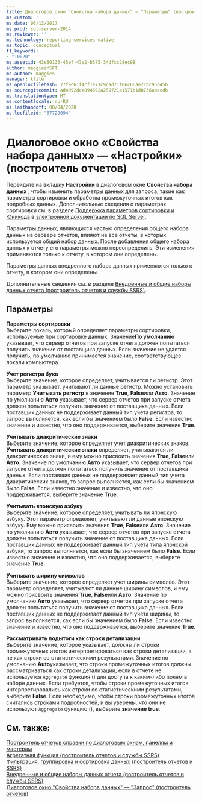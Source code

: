 ```yaml
---
title: Диалоговое окно "Свойства набора данных" — "Параметры" (построитель отчетов) | Документы Майкрософт
ms.custom: ''
ms.date: 06/13/2017
ms.prod: sql-server-2014
ms.reviewer: ''
ms.technology: reporting-services-native
ms.topic: conceptual
f1_keywords:
- "10020"
ms.assetid: 43e50133-45ef-47a2-b575-34dfcc28ec98
author: maggiesMSFT
ms.author: maggies
manager: kfile
ms.openlocfilehash: 77f9c61f4cf1e71c9cad71f06c66ae2cbc95b45b
ms.sourcegitcommit: ad4d92dce894592a259721a1571b1d8736abacdb
ms.translationtype: MT
ms.contentlocale: ru-RU
ms.lasthandoff: 08/04/2020
ms.locfileid: "87729094"
---
```

# <a name="dataset-properties-dialog-box-options-report-builder"></a>Диалоговое окно «Свойства набора данных» — «Настройки» (построитель отчетов)
  Перейдите на вкладку **Настройки** в диалоговом окне **Свойства набора данных** , чтобы изменить параметры данных для запроса, такие как параметры сортировки и обработка промежуточных итогов как подробных данных. Дополнительные сведения о параметрах сортировки см. в разделе [Поддержка параметров сортировки и Юникода](../../relational-databases/collations/collation-and-unicode-support.md) в [электронной документации по SQL Server](https://go.microsoft.com/fwlink/?linkid=98335).  
  
 Параметры данных, являющихся частью определения общего набора данных на сервере отчетов, влияют на все отчеты, в которых используется общий набор данных. После добавления общего набора данных к отчету его параметры можно переопределить. Эти изменения применяются только к отчету, в котором они определены.  
  
 Параметры данных внедренного набора данных применяются только к отчету, в котором они определены.  
  
 Дополнительные сведения см. в разделе [Внедренные и общие наборы данных отчета (построитель отчетов и службы SSRS)](report-embedded-datasets-and-shared-datasets-report-builder-and-ssrs.md).  
  
## <a name="options"></a>Параметры  
 **Параметры сортировки**  
 Выберите локаль, который определяет параметры сортировки, используемые при сортировке данных. Значение**По умолчанию** указывает, что сервер отчетов при запуске отчета должен попытаться получить значение от поставщика данных. Если значение не удается получить, по умолчанию принимается значение, соответствующее локали компьютера.  
  
 **Учет регистра букв**  
 Выберите значение, которое определяет, учитывается ли регистр. Этот параметр указывает, учитывают ли данные регистр. Можно установить параметр **Учитывать регистр** в значение **True**, **False**или **Авто**. Значение по умолчанию **Авто** указывает, что сервер отчетов при запуске отчета должен попытаться получить значение от поставщика данных. Если поставщик данных не поддерживает данный тип учета регистра, то запрос выполняется, как если бы значением было **False**. Если известно значение и известно, что оно поддерживается, выберите значение **True**.  
  
 **Учитывать диакритические знаки**  
 Выберите значение, которое определяет учет диакритических знаков. **Учитывать диакритические знаки** определяет, учитываются ли диакритические знаки, и ему можно присвоить значения **True**, **False**или **Авто**. Значение по умолчанию **Авто** указывает, что сервер отчетов при запуске отчета должен попытаться получить значение от поставщика данных. Если поставщик данных не поддерживает данный тип учета диакритических знаков, то запрос выполняется, как если бы значением было **False**. Если известно значение и известно, что оно поддерживается, выберите значение **True**.  
  
 **Учитывать японскую азбуку**  
 Выберите значение, которое определяет, учитывать ли японскую азбуку. Этот параметр определяет, учитывают ли данные японскую азбуку. Ему можно присвоить значения **True**, **False**или **Авто**. Значение по умолчанию **Авто** указывает, что сервер отчетов при запуске отчета должен попытаться получить значение от поставщика данных. Если поставщик данных не поддерживает данный тип учета типа японской азбуки, то запрос выполняется, как если бы значением было **False**. Если известно значение и известно, что оно поддерживается, выберите значение **True**.  
  
 **Учитывать ширину символов**  
 Выберите значение, которое определяет учет ширины символов. Этот параметр определяет, учитывают ли данные ширину символов, и ему можно присвоить значения **True**, **False**или **Авто**. Значение по умолчанию **Авто** указывает, что сервер отчетов при запуске отчета должен попытаться получить значение от поставщика данных. Если поставщик данных не поддерживает данный тип учета ширины, то запрос выполняется, как если бы значением было **False**. Если известно значение и известно, что оно поддерживается, выберите значение **True**.  
  
 **Рассматривать подытоги как строки детализации**  
 Выберите значение, которое указывает, должны ли строки промежуточных итогов интерпретироваться как строки детализации, а не как строки со статистическими результатами. Значение по умолчанию **Auto**указывает, что строки промежуточных итогов должны рассматриваться как строки детализации, если в отчете не используется `Aggregate` функция () для доступа к каким-либо полям в наборе данных. Если требуется, чтобы строки промежуточных итогов интерпретировались как строки со статистическими результатами, выберите **False**. Если необходимо, чтобы строки промежуточных итогов считались строками подробностей, и вы уверены, что они не используют `Aggregate` функцию (), выберите **значение true**.  
  
## <a name="see-also"></a>См. также:  
 [Построитель отчетов справки по диалоговым окнам, панелям и мастерам](../report-builder-help-for-dialog-boxes-panes-and-wizards.md)   
 [Агрегатная функция &#40;построитель отчетов и службы SSRS&#41;](../report-design/report-builder-functions-aggregate-function.md)   
 [Фильтрация, группировка и сортировка данных &#40;построитель отчетов и SSRS&#41;](../report-design/filter-group-and-sort-data-report-builder-and-ssrs.md)   
 [Внедренные и общие наборы данных отчета &#40;построитель отчетов и службы SSRS&#41;](report-embedded-datasets-and-shared-datasets-report-builder-and-ssrs.md)   
 [Диалоговое окно "Свойства набора данных" — "Запрос" (построитель отчетов)](dataset-properties-dialog-box-query-report-builder.md)  
  
  
